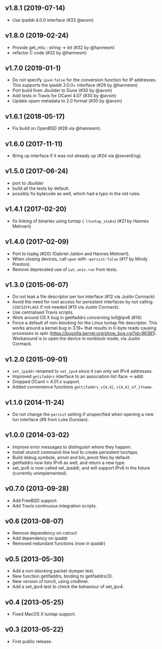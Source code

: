 ## v1.8.1 (2019-07-14)

* Use ipaddr.4.0.0 interface (#33 @avsm)

## v1.8.0 (2019-02-24)

* Provide get_mtu : string -> int (#32 by @hannesm)
* refactor C code (#32 by @hannesm)

## v1.7.0 (2019-01-1)

* Do not specify `ipv4:false` for the conversion function for IP addresses.
  This supports the ipaddr.3.0.0+ interface (#29 by @hannesm)
* Port build from Jbuilder to Dune (#30 by @avsm)
* Add tests in Travis for OCaml 4.07 (#30 by @avsm)
* Update opam metadata to 2.0 format (#30 by @avsm)

## v1.6.1 (2018-05-17)

* Fix build on OpenBSD (#28 via @hannesm).

## v1.6.0 (2017-11-11)

* Bring up interface if it was not already up (#24 via @sevenEng).

## v1.5.0 (2017-06-24)

* port to Jbuilder
* build all the tests by default.
* possibly fix bytecode as well, which had a typo in the old rules.

## v1.4.1 (2017-02-20)

* fix linking of binaries using tuntap (`-ltuntap_stubs`) (#21 by Hannes Mehnert)

## v1.4.0 (2017-02-09)

* Port to topkg (#20) (Gabriel Jaldon and Hannes Mehnert).
* When closing devices, call `open` with `~persist:false` (#17 by Mindy Preston).
* Remove deprecated use of `Lwt_unix.run` from tests.

## v1.3.0 (2015-06-07)

* Do not leak a file descriptor per tun interface (#12 via Justin Cormack)
* Avoid the need for root access for persistent interfaces by not calling
  `SIOCSIFFLAGS` if not needed (#13 via Justin Cormack).
* Use centralised Travis scripts.
* Work around OS X bug in getifaddrs concerning lo0@ipv6 (#14)
* Force a default of non-blocking for the Linux tuntap file descriptor.
  This works around a kernel bug in 3.19+ that results in 0-byte reads
  causing processes to spin (https://bugzilla.kernel.org/show_bug.cgi?id=96381).
  Workaround is to open the device in nonblock mode, via Justin Cormack.

## v1.2.0 (2015-09-01)

* `set_ipaddr` renamed to `set_ipv4` since it can only set IPv4 addresses.
* Improved `getifaddrs` interface to an association list iface -> addr.
* Dropped OCaml < 4.01.x support.
* Added convenience functions `gettifaddrs_v{4,6}`, `v{4,6}_of_ifname`.

## v1.1.0 (2014-11-24)

* Do not change the `persist` setting if unspecified when
  opening a new tun interface (#9 from Luke Dunstan).

## v1.0.0 (2014-03-02)

* Improve error messages to distinguish where they happen.
* Install otunctl command-line tool to create persistent tun/taps.
* Build debug symbols, annot and bin_annot files by default.
* getifaddrs now lists IPv6 as well, and return a new type.
* set_ipv6 is now called set_ipaddr, and will support IPv6 in the
  future (currently unimplemented).

## v0.7.0 (2013-09-28)

* Add FreeBSD support.
* Add Travis continuous integration scripts.

## v0.6 (2013-08-07)

* Remove dependency on cstruct
* Add dependency on ipaddr
* Removed redundant functions (now in ipaddr)

## v0.5 (2013-05-30)

* Add a non-blocking packet dumper test.
* New function getifaddrs, binding to getifaddrs(3).
* New version of tunctl, using cmdliner.
* Add a set_ipv4 test to check the behaviour of set_ipv4.

## v0.4 (2013-05-25)

* Fixed MacOS X tuntap support.

## v0.3 (2013-05-22)

* First public release.
